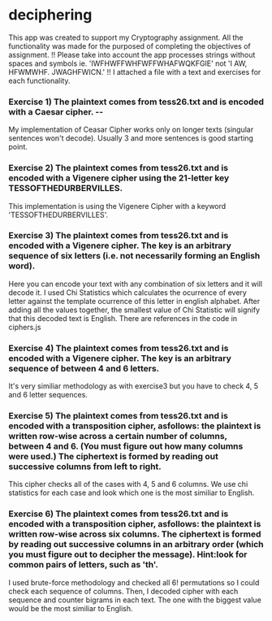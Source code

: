 # deciphering
This app was created to support my Cryptography assignment. All the functionality was made for the purposed of completing the objectives of assignment.
!! Please take into account the app processes strings without spaces and symbols ie. 'IWFHWFFWHFWFFWHAFWQKFGIE' not 'I AW, HFWMWHF. JWAGHFWICN.'
!! I attached a file with a text and exercises for each functionality.

### Exercise 1) The plaintext comes from tess26.txt and is encoded with a Caesar cipher. --
My implementation of Ceasar Cipher works only on longer texts (singular sentences won't decode). Usually 3 and more sentences is good starting point.


### Exercise 2) The plaintext comes from tess26.txt and is encoded with a Vigenere cipher using the 21-letter key TESSOFTHEDURBERVILLES.
This implementation is using the Vigenere Cipher with a keyword 'TESSOFTHEDURBERVILLES'.
 
### Exercise 3) The plaintext comes from tess26.txt and is encoded with a Vigenere cipher. The key is an arbitrary sequence of six letters (i.e. not necessarily forming an English word).
Here you can encode your text with any combination of six letters and it will decode it.
I used Chi Statistics which calculates the ocurrence of every letter against the template ocurrence of this letter in english alphabet.
After adding all the values together, the smallest value of Chi Statistic will signify that this decoded text is English.
There are references in the code in ciphers.js


### Exercise 4) The plaintext comes from tess26.txt and is encoded with a Vigenere cipher. The key is an arbitrary sequence of between 4 and 6 letters. 
It's very similiar methodology as with exercise3 but you have to check 4, 5 and 6 letter sequences.


### Exercise 5) The plaintext comes from tess26.txt and is encoded with a transposition cipher, asfollows: the plaintext is written row-wise across a certain number of columns, between 4 and 6. (You must figure out how many columns were used.) The ciphertext is formed by reading out successive columns from left to right.
This cipher checks all of the cases with 4, 5 and 6 columns. We use chi statistics for each case and 
look which one is the most similiar to English.


### Exercise 6) The plaintext comes from tess26.txt and is encoded with a transposition cipher, asfollows: the plaintext is written row-wise across six columns. The ciphertext is formed by reading out successive columns in an arbitrary order (which you must figure out to decipher the message). Hint:look for common pairs of letters, such as 'th'.
I used brute-force methodology and checked all 6! permutations so I could check each sequence of columns.
Then, I decoded cipher with each sequence and counter bigrams in each text. The one with the biggest value would be
the most similiar to English.
